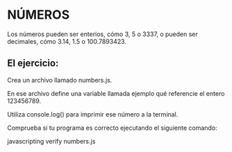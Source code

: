 # NÚMEROS

Los números pueden ser enterios, cómo 3, 5 o 3337, o pueden ser decimales,
cómo 3.14, 1.5 o 100.7893423.

## El ejercicio:

Crea un archivo llamado numbers.js.

En ese archivo define una variable llamada ejemplo qué referencie el entero 123456789.

Utiliza console.log() para imprimir ese número a la terminal.

Comprueba si tu programa es correcto ejecutando el siguiente comando:

javascripting verify numbers.js